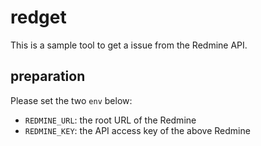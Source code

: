 # redget

This is a sample tool to get a issue from the Redmine API.

## preparation

Please set the two `env` below:

- `REDMINE_URL`: the root URL of the Redmine
- `REDMINE_KEY`: the API access key of the above Redmine
